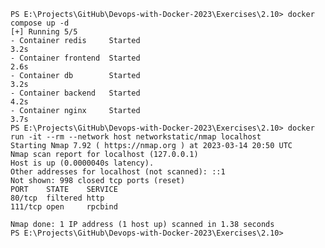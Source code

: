     PS E:\Projects\GitHub\Devops-with-Docker-2023\Exercises\2.10> docker compose up -d
    [+] Running 5/5
    - Container redis     Started                                                                                                                                                                                                                                3.2s 
    - Container frontend  Started                                                                                                                                                                                                                                2.6s 
    - Container db        Started                                                                                                                                                                                                                                3.2s 
    - Container backend   Started                                                                                                                                                                                                                                4.2s 
    - Container nginx     Started                                                                                                                                                                                                                                3.7s 
    PS E:\Projects\GitHub\Devops-with-Docker-2023\Exercises\2.10> docker run -it --rm --network host networkstatic/nmap localhost
    Starting Nmap 7.92 ( https://nmap.org ) at 2023-03-14 20:50 UTC
    Nmap scan report for localhost (127.0.0.1)
    Host is up (0.0000040s latency).
    Other addresses for localhost (not scanned): ::1
    Not shown: 998 closed tcp ports (reset)
    PORT    STATE    SERVICE
    80/tcp  filtered http
    111/tcp open     rpcbind

    Nmap done: 1 IP address (1 host up) scanned in 1.38 seconds
    PS E:\Projects\GitHub\Devops-with-Docker-2023\Exercises\2.10>